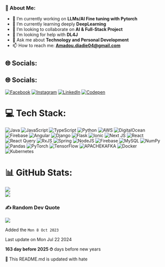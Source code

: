 ### 💫 About Me:
- 🔭 I’m currently working on **LLMs/AI Fine tuning with Pytorch**
- 🌱 I’m currently learning deeply **DeepLearning**
- 👯 I’m looking to collaborate on **AI & Full-Stack Project**
- 🤔 I’m looking for help with **DL4J**
- 💬 Ask me about **Technology and Personal Development**
- 📫 How to reach me: **Amadou.diadie04@gmail.com**
<!-- - 😄 Pronouns: **He/Him** 
- ⚡ Fun fact: ... -->

## 🌐 Socials:
## 🌐 Socials:
[![Facebook](https://img.shields.io/badge/Facebook-%231877F2.svg?logo=Facebook&logoColor=white)](https://facebook.com/amadoudiadie.coulibaly.90/) [![Instagram](https://img.shields.io/badge/Instagram-%23E4405F.svg?logo=Instagram&logoColor=white)](https://www.instagram.com/amadou_95/?hl=fr) [![LinkedIn](https://img.shields.io/badge/LinkedIn-%230077B5.svg?logo=linkedin&logoColor=white)](https://www.linkedin.com/in/amadou-diadie-coulibaly-031860210/) [![Codepen](https://img.shields.io/badge/Codepen-000000?style=for-the-badge&logo=codepen&logoColor=white)](https://codepen.io/amadoudiadie95) 
# 💻 Tech Stack:
![Java](https://img.shields.io/badge/java-%23ED8B00.svg?style=for-the-badge&logo=openjdk&logoColor=white) ![JavaScript](https://img.shields.io/badge/javascript-%23323330.svg?style=for-the-badge&logo=javascript&logoColor=%23F7DF1E) ![TypeScript](https://img.shields.io/badge/typescript-%23007ACC.svg?style=for-the-badge&logo=typescript&logoColor=white) ![Python](https://img.shields.io/badge/python-3670A0?style=for-the-badge&logo=python&logoColor=ffdd54) ![AWS](https://img.shields.io/badge/AWS-%23FF9900.svg?style=for-the-badge&logo=amazon-aws&logoColor=white) ![DigitalOcean](https://img.shields.io/badge/DigitalOcean-%230167ff.svg?style=for-the-badge&logo=digitalOcean&logoColor=white) ![Firebase](https://img.shields.io/badge/firebase-%23039BE5.svg?style=for-the-badge&logo=firebase) ![Angular](https://img.shields.io/badge/angular-%23DD0031.svg?style=for-the-badge&logo=angular&logoColor=white) ![Django](https://img.shields.io/badge/django-%23092E20.svg?style=for-the-badge&logo=django&logoColor=white) ![Flask](https://img.shields.io/badge/flask-%23000.svg?style=for-the-badge&logo=flask&logoColor=white) ![Ionic](https://img.shields.io/badge/Ionic-%233880FF.svg?style=for-the-badge&logo=Ionic&logoColor=white) ![Next JS](https://img.shields.io/badge/Next-black?style=for-the-badge&logo=next.js&logoColor=white) ![React](https://img.shields.io/badge/react-%2320232a.svg?style=for-the-badge&logo=react&logoColor=%2361DAFB) ![React Query](https://img.shields.io/badge/-React%20Query-FF4154?style=for-the-badge&logo=react%20query&logoColor=white) ![RxJS](https://img.shields.io/badge/rxjs-%23B7178C.svg?style=for-the-badge&logo=reactivex&logoColor=white) ![Spring](https://img.shields.io/badge/spring-%236DB33F.svg?style=for-the-badge&logo=spring&logoColor=white) ![NodeJS](https://img.shields.io/badge/node.js-6DA55F?style=for-the-badge&logo=node.js&logoColor=white) ![Firebase](https://img.shields.io/badge/Firebase-039BE5?style=for-the-badge&logo=Firebase&logoColor=white) ![MySQL](https://img.shields.io/badge/mysql-%2300000f.svg?style=for-the-badge&logo=mysql&logoColor=white) ![NumPy](https://img.shields.io/badge/numpy-%23013243.svg?style=for-the-badge&logo=numpy&logoColor=white) ![Pandas](https://img.shields.io/badge/pandas-%23150458.svg?style=for-the-badge&logo=pandas&logoColor=white) ![PyTorch](https://img.shields.io/badge/PyTorch-%23EE4C2C.svg?style=for-the-badge&logo=PyTorch&logoColor=white) ![TensorFlow](https://img.shields.io/badge/TensorFlow-%23FF6F00.svg?style=for-the-badge&logo=TensorFlow&logoColor=white) ![APACHEKAFKA](https://img.shields.io/badge/apachekafka-231F20.svg?style=for-the-badge&logo=apachekafka&logoColor=white&color=%23231F20) ![Docker](https://img.shields.io/badge/docker-%230db7ed.svg?style=for-the-badge&logo=docker&logoColor=white) ![Kubernetes](https://img.shields.io/badge/kubernetes-%23326ce5.svg?style=for-the-badge&logo=kubernetes&logoColor=white)
# 📊 GitHub Stats:
![](https://github-readme-streak-stats.herokuapp.com/?user=AmadouDiadie95&theme=slateorange&hide_border=false)<br/>
![](https://github-readme-stats.vercel.app/api/top-langs/?username=AmadouDiadie95&theme=slateorange&hide_border=false&include_all_commits=true&count_private=true&layout=compact)

### ✍️ Random Dev Quote
![](https://quotes-github-readme.vercel.app/api?type=horizontal&theme=gruvbox)

Added the `Mon 8 Oct 2023`

Last update on Mon Jul 22 2024

**163 day before 2025 ⏱** days before new years

🤖 This README.md is updated with hate
